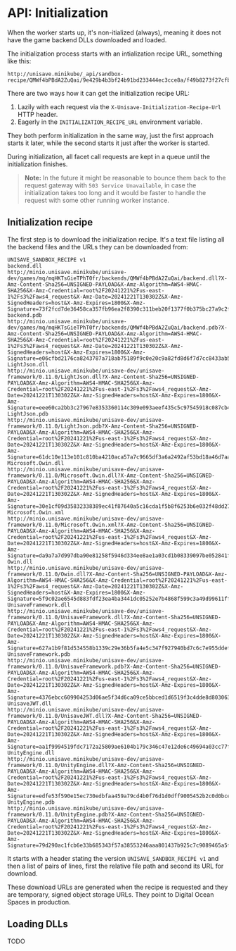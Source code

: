 # API: Initialization

When the worker starts up, it's non-itialized (always), meaning it does not have the game backend DLLs downloaded and loaded.

The initialization process starts with an intialization recipe URL, something like this:

```
http://unisave.minikube/_api/sandbox-recipe/QMWf4bPBdA2ZuQai/9e429b4b3bf24b91bd233444ec3cce8a/f49b8273f27cfbbedafc1bdd170f8462c23e0bda120df927d1cdfb455ccc43d9
```

There are two ways how it can get the initialization recipe URL:

1. Lazily with each request via the `X-Unisave-Initialization-Recipe-Url` HTTP header.
2. Eagerly in the `INITIALIZATION_RECIPE_URL` environment variable.

They both perform initialization in the same way, just the first approach starts it later, while the second starts it just after the worker is started.

During initialization, all facet call requests are kept in a queue until the initialization finishes.

> **Note:** In the future it might be reasonable to bounce them back to the request gateway with `503 Service Unavailable`, in case the initialization takes too long and it would be faster to handle the request with some other running worker instance.


## Initialization recipe

The first step is to download the initialization recipe. It's a text file listing all the backend files and the URLs they can be downloaded from:

```
UNISAVE_SANDBOX_RECIPE v1
backend.dll
http://minio.unisave.minikube/unisave-dev/games/mq/mqHKTsGieTPhT0fr/backends/QMWf4bPBdA2ZuQai/backend.dll?X-Amz-Content-Sha256=UNSIGNED-PAYLOAD&X-Amz-Algorithm=AWS4-HMAC-SHA256&X-Amz-Credential=root%2F20241221%2Fus-east-1%2Fs3%2Faws4_request&X-Amz-Date=20241221T130302Z&X-Amz-SignedHeaders=host&X-Amz-Expires=1800&X-Amz-Signature=73f2fcd7de36458ca357fb96ea2f8390c311beb20f1377f0b375bc27a9c2f5a1
backend.pdb
http://minio.unisave.minikube/unisave-dev/games/mq/mqHKTsGieTPhT0fr/backends/QMWf4bPBdA2ZuQai/backend.pdb?X-Amz-Content-Sha256=UNSIGNED-PAYLOAD&X-Amz-Algorithm=AWS4-HMAC-SHA256&X-Amz-Credential=root%2F20241221%2Fus-east-1%2Fs3%2Faws4_request&X-Amz-Date=20241221T130302Z&X-Amz-SignedHeaders=host&X-Amz-Expires=1800&X-Amz-Signature=e06cfbd2176ca8243787a718ab75189f9c0e20c9a82fd8d6f7d7cc8433ab5730
LightJson.dll
http://minio.unisave.minikube/unisave-dev/unisave-framework/0.11.0/LightJson.dll?X-Amz-Content-Sha256=UNSIGNED-PAYLOAD&X-Amz-Algorithm=AWS4-HMAC-SHA256&X-Amz-Credential=root%2F20241221%2Fus-east-1%2Fs3%2Faws4_request&X-Amz-Date=20241221T130302Z&X-Amz-SignedHeaders=host&X-Amz-Expires=1800&X-Amz-Signature=eee60ca2bb3c27967e8353360114c309e093aeef435c5c97545918c087cb4a65
LightJson.pdb
http://minio.unisave.minikube/unisave-dev/unisave-framework/0.11.0/LightJson.pdb?X-Amz-Content-Sha256=UNSIGNED-PAYLOAD&X-Amz-Algorithm=AWS4-HMAC-SHA256&X-Amz-Credential=root%2F20241221%2Fus-east-1%2Fs3%2Faws4_request&X-Amz-Date=20241221T130302Z&X-Amz-SignedHeaders=host&X-Amz-Expires=1800&X-Amz-Signature=61dc10e113e101c810ba4210aca57a7c9665df3a6a2492af53bd18a46d7aa288
Microsoft.Owin.dll
http://minio.unisave.minikube/unisave-dev/unisave-framework/0.11.0/Microsoft.Owin.dll?X-Amz-Content-Sha256=UNSIGNED-PAYLOAD&X-Amz-Algorithm=AWS4-HMAC-SHA256&X-Amz-Credential=root%2F20241221%2Fus-east-1%2Fs3%2Faws4_request&X-Amz-Date=20241221T130302Z&X-Amz-SignedHeaders=host&X-Amz-Expires=1800&X-Amz-Signature=30e1cf09d35832338389ec41f87640a5c16cda1f5b8f6253b6e032f48dd27cb1
Microsoft.Owin.xml
http://minio.unisave.minikube/unisave-dev/unisave-framework/0.11.0/Microsoft.Owin.xml?X-Amz-Content-Sha256=UNSIGNED-PAYLOAD&X-Amz-Algorithm=AWS4-HMAC-SHA256&X-Amz-Credential=root%2F20241221%2Fus-east-1%2Fs3%2Faws4_request&X-Amz-Date=20241221T130302Z&X-Amz-SignedHeaders=host&X-Amz-Expires=1800&X-Amz-Signature=da9a7a7d997dba90e81258f5946d334ee8ae1a03cd1b08339097be052841fcc0
Owin.dll
http://minio.unisave.minikube/unisave-dev/unisave-framework/0.11.0/Owin.dll?X-Amz-Content-Sha256=UNSIGNED-PAYLOAD&X-Amz-Algorithm=AWS4-HMAC-SHA256&X-Amz-Credential=root%2F20241221%2Fus-east-1%2Fs3%2Faws4_request&X-Amz-Date=20241221T130302Z&X-Amz-SignedHeaders=host&X-Amz-Expires=1800&X-Amz-Signature=5f9c02ae6545d883fdf23ea4ba3441dc05252e7b4868f599c3a49d99611ff49a
UnisaveFramework.dll
http://minio.unisave.minikube/unisave-dev/unisave-framework/0.11.0/UnisaveFramework.dll?X-Amz-Content-Sha256=UNSIGNED-PAYLOAD&X-Amz-Algorithm=AWS4-HMAC-SHA256&X-Amz-Credential=root%2F20241221%2Fus-east-1%2Fs3%2Faws4_request&X-Amz-Date=20241221T130302Z&X-Amz-SignedHeaders=host&X-Amz-Expires=1800&X-Amz-Signature=627a1b9f81d534558b1339c29e36b5fa4e5c347f927940bd7c6c7e955ddef0d8
UnisaveFramework.pdb
http://minio.unisave.minikube/unisave-dev/unisave-framework/0.11.0/UnisaveFramework.pdb?X-Amz-Content-Sha256=UNSIGNED-PAYLOAD&X-Amz-Algorithm=AWS4-HMAC-SHA256&X-Amz-Credential=root%2F20241221%2Fus-east-1%2Fs3%2Faws4_request&X-Amz-Date=20241221T130302Z&X-Amz-SignedHeaders=host&X-Amz-Expires=1800&X-Amz-Signature=4376ebcc609904253d06ae5f34d6ca09ce5bbced1d6519f3c4dde8d803063c73
UnisaveJWT.dll
http://minio.unisave.minikube/unisave-dev/unisave-framework/0.11.0/UnisaveJWT.dll?X-Amz-Content-Sha256=UNSIGNED-PAYLOAD&X-Amz-Algorithm=AWS4-HMAC-SHA256&X-Amz-Credential=root%2F20241221%2Fus-east-1%2Fs3%2Faws4_request&X-Amz-Date=20241221T130302Z&X-Amz-SignedHeaders=host&X-Amz-Expires=1800&X-Amz-Signature=aa1f9994519fdc7172a25809ae6104b179c346c47e12de6c49694a03cc77fae1
UnityEngine.dll
http://minio.unisave.minikube/unisave-dev/unisave-framework/0.11.0/UnityEngine.dll?X-Amz-Content-Sha256=UNSIGNED-PAYLOAD&X-Amz-Algorithm=AWS4-HMAC-SHA256&X-Amz-Credential=root%2F20241221%2Fus-east-1%2Fs3%2Faws4_request&X-Amz-Date=20241221T130302Z&X-Amz-SignedHeaders=host&X-Amz-Expires=1800&X-Amz-Signature=edfe53f590e15ec730edbfaa459a79cd4b0f76d1d0dff9005452b2c0d0bcea7e
UnityEngine.pdb
http://minio.unisave.minikube/unisave-dev/unisave-framework/0.11.0/UnityEngine.pdb?X-Amz-Content-Sha256=UNSIGNED-PAYLOAD&X-Amz-Algorithm=AWS4-HMAC-SHA256&X-Amz-Credential=root%2F20241221%2Fus-east-1%2Fs3%2Faws4_request&X-Amz-Date=20241221T130302Z&X-Amz-SignedHeaders=host&X-Amz-Expires=1800&X-Amz-Signature=79d290ac1fcb6e33b685343f57a38553246aaa801437b925c7c9089465a5f95a
```

It starts with a header stating the version `UNISAVE_SANDBOX_RECIPE v1` and then a list of pairs of lines, first the relative file path and second its URL for download.

These download URLs are generated when the recipe is requested and they are temporary, signed object storage URLs. They point to Digital Ocean Spaces in production.


## Loading DLLs

TODO
